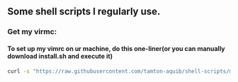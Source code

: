 ## Some shell scripts I regularly use.

### Get my virmc:

#### To set up my vimrc on ur machine, do this one-liner(or you can manually download install.sh and execute it)
```sh
curl -s "https://raw.githubusercontent.com/tamton-aquib/shell-scripts/main/install_vim.sh" > install.sh && bash install.sh && rm install.sh
```
